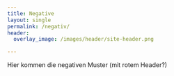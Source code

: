 ```yaml
---
title: Negative
layout: single
permalink: /negativ/
header:
  overlay_image: /images/header/site-header.png

---
```


Hier kommen die negativen Muster (mit rotem Header?)
